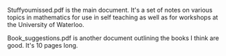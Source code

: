 Stuffyoumissed.pdf is the main document. It's a set of notes on various topics in mathematics for use in self teaching as well as for workshops at the University of Waterloo.

Book_suggestions.pdf is another document outlining the books I think are good. It's 10 pages long.
